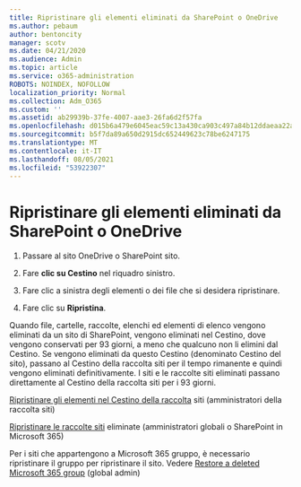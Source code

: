 ```yaml
---
title: Ripristinare gli elementi eliminati da SharePoint o OneDrive
ms.author: pebaum
author: bentoncity
manager: scotv
ms.date: 04/21/2020
ms.audience: Admin
ms.topic: article
ms.service: o365-administration
ROBOTS: NOINDEX, NOFOLLOW
localization_priority: Normal
ms.collection: Adm_O365
ms.custom: ''
ms.assetid: ab29939b-37fe-4007-aae3-26fa6d2f57fa
ms.openlocfilehash: d015b6a479e6045eac59c13a430ca903c497a84b12ddaeaa22aeec9fae88f4e0
ms.sourcegitcommit: b5f7da89a650d2915dc652449623c78be6247175
ms.translationtype: MT
ms.contentlocale: it-IT
ms.lasthandoff: 08/05/2021
ms.locfileid: "53922307"
---
```

# <a name="restore-deleted-items-from-sharepoint-or-onedrive"></a>Ripristinare gli elementi eliminati da SharePoint o OneDrive

1. Passare al sito OneDrive o SharePoint sito.
    
2. Fare **clic su Cestino** nel riquadro sinistro. 
    
3. Fare clic a sinistra degli elementi o dei file che si desidera ripristinare.
    
4. Fare clic su **Ripristina**. 
    
Quando file, cartelle, raccolte, elenchi ed elementi di elenco vengono eliminati da un sito di SharePoint, vengono eliminati nel Cestino, dove vengono conservati per 93 giorni, a meno che qualcuno non li elimini dal Cestino. Se vengono eliminati da questo Cestino (denominato Cestino del sito), passano al Cestino della raccolta siti per il tempo rimanente e quindi vengono eliminati definitivamente. I siti e le raccolte siti eliminati passano direttamente al Cestino della raccolta siti per i 93 giorni.
  
[Ripristinare gli elementi nel Cestino della raccolta](https://go.microsoft.com/fwlink/?linkid=867800) siti (amministratori della raccolta siti) 
  
[Ripristinare le raccolte siti](https://go.microsoft.com/fwlink/?linkid=867660) eliminate (amministratori globali o SharePoint in Microsoft 365) 
  
Per i siti che appartengono a Microsoft 365 gruppo, è necessario ripristinare il gruppo per ripristinare il sito. Vedere [Restore a deleted Microsoft 365 group](https://go.microsoft.com/fwlink/?linkid=867802) (global admin) 
  

